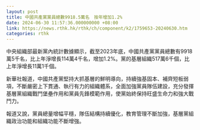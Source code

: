 ```yaml
---
layout: post
title: 中國共產黨黨員總數9918.5萬名　按年增加1.2%
date: 2024-06-30 11:57:36.000000000 +08:00
link: https://news.rthk.hk/rthk/ch/component/k2/1759653-20240630.htm
categories: rthk
---
```


中央組織部最新黨內統計數據顯示，截至2023年底，中國共產黨黨員總數有9918萬5千名，比上年淨增長114萬4千名，增加1.2%。黨的基層組織517萬6千個，比上年淨增長11萬1千個。

新華社報道，中國共產黨堅持大抓基層的鮮明導向，持續強基固本、補齊短板弱項，不斷嚴密上下貫通、執行有力的組織體系，全面加強黨員隊伍建設，充分發揮基層黨組織戰鬥堡壘作用和黨員先鋒模範作用，使黨始終保持旺盛生命力和強大戰鬥力。

報道又說，黨員總量增幅平穩，隊伍結構持續優化，教育管理不斷加強，基層黨組織政治功能和組織功能不斷增強。
